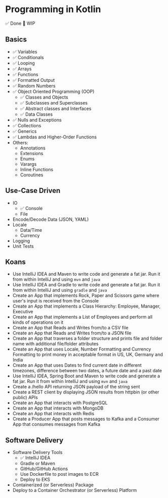# Programming in Kotlin

✅ Done
🚧 WIP

## Basics 
- ✅ Variables
- ✅ Conditionals
- ✅ Looping
- ✅ Arrays
- ✅ Functions
- ✅ Formatted Output
- ✅ Random Numbers 
- ✅ Object Oriented Programming (OOP)
  + ✅ Classes and Objects
  + ✅ Subclasses and Superclasses
  + ✅ Abstract classes and Interfaces
  + ✅ Data Classes
- ✅ Nulls and Exceptions
- ✅ Collections
- ✅ Generics
- ✅ Lambdas and Higher-Order Functions
- Others:
  - Annotations
  - Extensions
  - Enums
  - Varargs
  - Inline Functions
  - Coroutines

## Use-Case Driven
- IO
  + ✅ Console
  + File
- Encode/Decode Data (JSON, YAML)
- Locale
  + Data/Time
  + Currency
- Logging
- Unit Tests

## Koans
- Use IntelliJ IDEA and Maven to write code and generate a fat jar. Run it from within IntelliJ and using `mvn` and `java`
- Use IntelliJ IDEA and Gradle to write code and generate a fat jar. Run it from within IntelliJ and using `gradle` and `java`
- Create an App that implements Rock, Paper and Scissors game where user's input is received from the Console
- Create an App that implements a Class Hierarchy: Employee, Manager, Executive
- Create an App that implements a List of Employees and perform all kinds of operations on it
- Create an App that Reads and Writes from/to a CSV file
- Create an App that Reads and Writes from/to a JSON file
- Create an App that traverses a folder structure and prints file and folder name with additional file/folder attributes
- Create an App that uses Locale, Number Formatting and Currency Formatting to print money in acceptable format in US, UK, Germany and India 
- Create an App that uses Dates to find current date in different timezones, difference between two dates, a future date and a past date
- Use IntelliJ IDEA, Spring Boot and Maven to write code and generate a fat jar. Run it from within IntelliJ and using `mvn` and `java`
- Create a /hello API returning JSON payload of the string sent
- Create a REST client by displaying JSON results from httpbin (or other public) APIs
- Create an App that interacts with PostgreSQL
- Create an App that interacts with MongoDB
- Create an App that interacts with Redis
- Create a Producer App that posts messages to Kafka and a Consumer App that consumes messages from Kafka

## Software Delivery
- Software Delivery Tools
  + ✅ IntelliJ IDEA
  + Gradle or Maven
  + GitHub/GitHub Actions
  + Use Dockerfile to post images to ECR
  + Deploy to EKS
- Containerized (or Serverless) Package
- Deploy to a Container Orchestrator (or Serverless) Platform